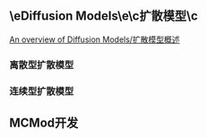 ## \eDiffusion Models\e\c扩散模型\c
[An overview of Diffusion Models/扩散模型概述](https://omnisyr.github.io/post/An%20Overview%20of%20Diffusion%20Models-br--kuo-san-mo-xing-gai-shu.html)

### 离散型扩散模型

### 连续型扩散模型

## MCMod开发

<!-- ##{"script":"<script src='https://blog.meekdai.com/Gmeek/plugins/GmeekTOC.js'></script>"}## -->